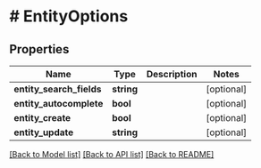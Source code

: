 # # EntityOptions

## Properties

Name | Type | Description | Notes
------------ | ------------- | ------------- | -------------
**entity_search_fields** | **string** |  | [optional]
**entity_autocomplete** | **bool** |  | [optional]
**entity_create** | **bool** |  | [optional]
**entity_update** | **string** |  | [optional]

[[Back to Model list]](../../README.md#models) [[Back to API list]](../../README.md#endpoints) [[Back to README]](../../README.md)
